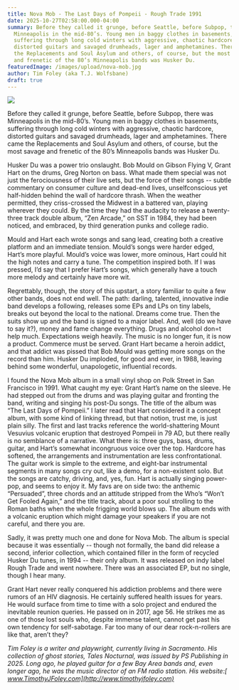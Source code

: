 ```yaml
---
title: Nova Mob - The Last Days of Pompeii - Rough Trade 1991
date: 2025-10-27T02:58:00.000-04:00
summary: Before they called it grunge, before Seattle, before Subpop, there was
  Minneapolis in the mid-80’s. Young men in baggy clothes in basements,
  suffering through long cold winters with aggressive, chaotic hardcore,
  distorted guitars and savaged drumheads, lager and amphetamines. There came
  the Replacements and Soul Asylum and others, of course, but the most savage
  and frenetic of the 80’s Minneapolis bands was Husker Du.
featuredImage: /images/upload/nova-mob.jpg
author: Tim Foley (aka T.J. Wolfsbane)
draft: true
---
```

![](/images/upload/nova-mob.jpg)

Before they called it grunge, before Seattle, before Subpop, there was Minneapolis in the mid-80’s. Young men in baggy clothes in basements, suffering through long cold winters with aggressive, chaotic hardcore, distorted guitars and savaged drumheads, lager and amphetamines. There came the Replacements and Soul Asylum and others, of course, but the most savage and frenetic of the 80’s Minneapolis bands was Husker Du.

Husker Du was a power trio onslaught. Bob Mould on Gibson Flying V, Grant Hart on the drums, Greg Norton on bass. What made them special was not just the ferociousness of their live sets, but the force of their songs -- subtle commentary on consumer culture and dead-end lives, unselfconscious yet half-hidden behind the wall of hardcore thrash. When the weather permitted, they criss-crossed the Midwest in a battered van, playing wherever they could. By the time they had the audacity to release a twenty-three track double album, “Zen Arcade,” on SST in 1984, they had been noticed, and embraced, by third generation punks and college radio. 

Mould and Hart each wrote songs and sang lead, creating both a creative platform and an immediate tension. Mould’s songs were harder edged, Hart’s more playful. Mould’s voice was lower, more ominous, Hart could hit the high notes and carry a tune. The competition inspired both. If I was pressed, I’d say that I prefer Hart’s songs, which generally have a touch more melody and certainly have more wit.  

Regrettably, though, the story of this upstart, a story familiar to quite a few other bands, does not end well. The path: darling, talented, innovative indie band develops a following, releases some EPs and LPs on tiny labels, breaks out beyond the local to the national. Dreams come true. Then the suits show up and the band is signed to a major label. And, well (do we have to say it?), money and fame change everything. Drugs and alcohol don=t help much. Expectations weigh heavily. The music is no longer fun, it is now a product. Commerce must be served. Grant Hart became a heroin addict, and that addict was pissed that Bob Mould was getting more songs on the record than him. Husker Du imploded, for good and ever, in 1988, leaving behind some wonderful, unapologetic, influential records.


I found the Nova Mob album in a small vinyl shop on Polk Street in San Francisco in 1991. What caught my eye: Grant Hart’s name on the sleeve. He had stepped out from the drums and was playing guitar and fronting the band, writing and singing his post-Du songs. The title of the album was “The Last Days of Pompeii.” I later read that Hart considered it a concept album, with some kind of linking thread, but that notion, trust me, is just plain silly. The first and last tracks reference the world-shattering Mount Vesuvius volcanic eruption that destroyed Pompeii in 79 AD, but there really is no semblance of a narrative. What there is: three guys, bass, drums, guitar, and Hart’s somewhat incongruous voice over the top. Hardcore has softened, the arrangements and instrumentation are less confrontational. The guitar work is simple to the extreme, and eight-bar instrumental segments in many songs cry out, like a demo, for a non-existent solo. But the songs are catchy, driving, and, yes, fun. Hart is actually singing power-pop, and seems to enjoy it. My favs are on side two: the anthemic “Persuaded”, three chords and an attitude stripped from the Who’s “Won’t Get Fooled Again,” and the title track, about a poor soul strolling to the Roman baths when the whole frigging world blows up. The album ends with a volcanic eruption which might damage your speakers if you are not careful, and there you are.

Sadly, it was pretty much one and done for Nova Mob. The album is special because it was essentially -- though not formally, the band did release a second, inferior collection, which contained filler in the form of recycled Husker Du tunes, in 1994 -- their only album. It was released on indy label Rough Trade and went nowhere. There was an associated EP, but no single, though I hear many.

Grant Hart never really conquered his addiction problems and there were rumors of an HIV diagnosis. He certainly suffered health issues for years. He would surface from time to time with a solo project and endured the inevitable reunion queries. He passed on in 2017, age 56. He strikes me as one of those lost souls who, despite immense talent, cannot get past his own tendency for self-sabotage. Far too many of our dear rock-n-rollers are like that, aren’t they?        

*Tim Foley is a writer and playwright, currently living in Sacramento. His collection of ghost stories, Tales Nocturnal, was issued by PS Publishing in 2025. Long ago, he played guitar for a few Bay Area bands and, even longer ago, he was the music director of an FM radio station. His website:[ www.TimothyJFoley.com](http://www.timothyjfoley.com)*
